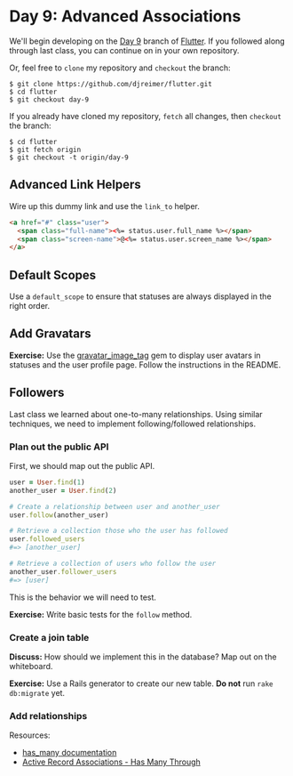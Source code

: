 # Day 9: Advanced Associations

We'll begin developing on the [Day 9](https://github.com/djreimer/flutter/tree/day-9) branch of [Flutter](https://github.com/djreimer/flutter). If you followed along through last class, you can continue on in your own repository.

Or, feel free to `clone` my repository and `checkout` the branch:

    $ git clone https://github.com/djreimer/flutter.git
    $ cd flutter
    $ git checkout day-9

If you already have cloned my repository, `fetch` all changes, then `checkout` the branch:

    $ cd flutter
    $ git fetch origin
    $ git checkout -t origin/day-9

## Advanced Link Helpers

Wire up this dummy link and use the `link_to` helper.

```html
<a href="#" class="user">
  <span class="full-name"><%= status.user.full_name %></span>
  <span class="screen-name">@<%= status.user.screen_name %></span>
</a>
```

## Default Scopes

Use a `default_scope` to ensure that statuses are always displayed in the right order.

## Add Gravatars

**Exercise:** Use the [gravatar_image_tag](https://github.com/mdeering/gravatar_image_tag) gem to display user avatars in statuses and the user profile page. Follow the instructions in the README.

## Followers

Last class we learned about one-to-many relationships. Using similar techniques, we need to implement following/followed relationships.

### Plan out the public API

First, we should map out the public API.

```ruby
user = User.find(1)
another_user = User.find(2)

# Create a relationship between user and another_user
user.follow(another_user)

# Retrieve a collection those who the user has followed
user.followed_users
#=> [another_user]

# Retrieve a collection of users who follow the user
another_user.follower_users
#=> [user]
```

This is the behavior we will need to test.

**Exercise:** Write basic tests for the `follow` method.

### Create a join table

**Discuss:** How should we implement this in the database? Map out on the whiteboard.

**Exercise:** Use a Rails generator to create our new table. **Do not** run `rake db:migrate` yet.

### Add relationships

Resources:

- [has_many documentation](http://api.rubyonrails.org/classes/ActiveRecord/Associations/ClassMethods.html#method-i-has_many)
- [Active Record Associations - Has Many Through](http://guides.rubyonrails.org/association_basics.html#the-has-many-through-association)